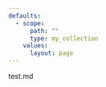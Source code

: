 ```yaml
---
defaults:
  - scope:
      path: ""
      type: my_collection
    values:
      layout: page
---
```

test.md
